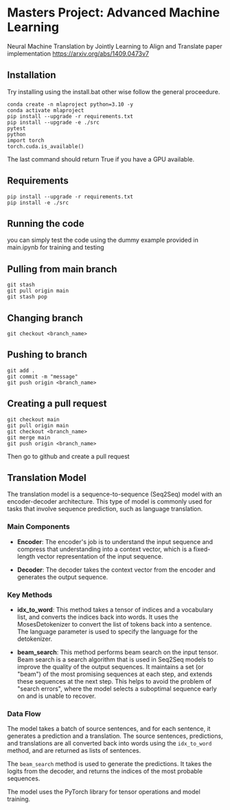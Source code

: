 # Masters Project: Advanced Machine Learning
Neural Machine Translation by Jointly Learning to Align and Translate paper implementation 
https://arxiv.org/abs/1409.0473v7

## Installation
Try installing using the install.bat other wise follow the general proceedure.

```
conda create -n mlaproject python=3.10 -y
conda activate mlaproject
pip install --upgrade -r requirements.txt
pip install --upgrade -e ./src
pytest
python
import torch 
torch.cuda.is_available()
```
The last command should return True if you have a GPU available.

## Requirements
```
pip install --upgrade -r requirements.txt
pip install -e ./src
``` 

## Running the code 
you can simply test the code using the dummy example provided in main.ipynb for training and testing


## Pulling from main branch
```
git stash 
git pull origin main
git stash pop
```

## Changing branch
```
git checkout <branch_name>
```

## Pushing to branch
```
git add .
git commit -m "message"
git push origin <branch_name>
```

## Creating a pull request
```
git checkout main
git pull origin main
git checkout <branch_name>
git merge main
git push origin <branch_name>
```
Then go to github and create a pull request

## Translation Model

The translation model is a sequence-to-sequence (Seq2Seq) model with an encoder-decoder architecture. This type of model is commonly used for tasks that involve sequence prediction, such as language translation.

### Main Components

- **Encoder**: The encoder's job is to understand the input sequence and compress that understanding into a context vector, which is a fixed-length vector representation of the input sequence.

- **Decoder**: The decoder takes the context vector from the encoder and generates the output sequence.

### Key Methods

- **idx_to_word**: This method takes a tensor of indices and a vocabulary list, and converts the indices back into words. It uses the MosesDetokenizer to convert the list of tokens back into a sentence. The language parameter is used to specify the language for the detokenizer.

- **beam_search**: This method performs beam search on the input tensor. Beam search is a search algorithm that is used in Seq2Seq models to improve the quality of the output sequences. It maintains a set (or "beam") of the most promising sequences at each step, and extends these sequences at the next step. This helps to avoid the problem of "search errors", where the model selects a suboptimal sequence early on and is unable to recover.

### Data Flow

The model takes a batch of source sentences, and for each sentence, it generates a prediction and a translation. The source sentences, predictions, and translations are all converted back into words using the `idx_to_word` method, and are returned as lists of sentences.

The `beam_search` method is used to generate the predictions. It takes the logits from the decoder, and returns the indices of the most probable sequences.

The model uses the PyTorch library for tensor operations and model training.